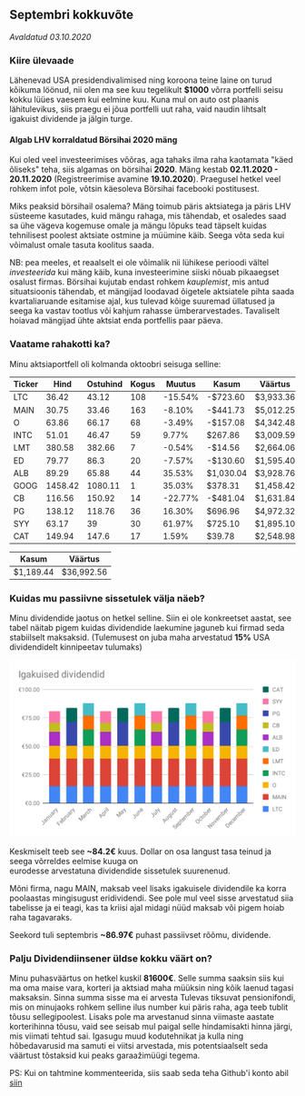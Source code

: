 ## Septembri kokkuvõte
_Avaldatud 03.10.2020_

### Kiire ülevaade

Lähenevad USA presidendivalimised ning koroona teine laine on turud kõikuma löönud, nii olen ma see 
kuu tegelikult **$1000** võrra portfelli seisu kokku lüües vaesem kui eelmine kuu. Kuna mul on auto ost plaanis
lähitulevikus, siis praegu ei jõua portfelli uut raha, vaid naudin lihtsalt igakuist dividende ja jälgin turge.

#### Algab LHV korraldatud Börsihai 2020 mäng

Kui oled veel investeerimises võõras, aga tahaks ilma raha kaotamata "käed õliseks" teha, siis 
algamas on börsihai **2020**. Mäng kestab **02.11.2020 - 20.11.2020** (Registreerimise avamine **19.10.2020**).
Praegusel hetkel veel rohkem infot pole, võtsin käesoleva Börsihai facebooki postitusest.

Miks peaksid börsihail osalema? Mäng toimub päris aktsiatega ja päris LHV süsteeme kasutades, kuid mängu rahaga, 
mis tähendab, et osaledes saad sa ühe vägeva kogemuse omale ja mängu lõpuks tead täpselt kuidas tehnilisest poolest
aktsiate ostmine ja müümine käib. Seega võta seda kui võimalust omale tasuta koolitus saada.

NB: pea meeles, et reaalselt ei ole võimalik nii lühikese perioodi vältel *investeerida* kui mäng käib, kuna investeerimine
siiski nõuab pikaaegset osalust firmas. Börsihai kujutab endast rohkem *kauplemist*, mis antud situatsioonis tähendab, 
et mängijad loodavad õigetele aktsiatele pihta saada kvartaliaruande esitamise ajal, kus tulevad kõige suuremad üllatused ja seega ka 
vastav tootlus või kahjum rahasse ümberarvestades. Tavaliselt hoiavad mängijad ühte aktsiat enda portfellis paar päeva. 

### Vaatame rahakotti ka?
Minu aktsiaportfell oli kolmanda oktoobri seisuga selline:

| Ticker | Hind | Ostuhind        | Kogus    | Muutus         | Kasum       | Väärtus    |
|------|--------|-----------------|----------|----------------|-------------|------------|
| LTC  | 36.42  | 43.12          | 108      | -15.54%        | -$723.60    | $3,933.36  |
| MAIN | 30.75  | 33.46          | 163      | -8.10%         | -$441.73    | $5,012.25  |
| O    | 63.86  | 66.17          | 68       | -3.49%         | -$157.08    | $4,342.48  |
| INTC | 51.01  | 46.47          | 59       | 9.77%          | $267.86     | $3,009.59  |
| LMT  | 380.58 | 382.66         | 7        | -0.54%         | -$14.56     | $2,664.06  |
| ED   | 79.77  | 86.3           | 20       | -7.57%         | -$130.60    | $1,595.40  |
| ALB  | 89.29  | 65.88          | 44       | 35.53%         | $1,030.04   | $3,928.76  |
| GOOG | 1458.42| 1080.11        | 1        | 35.03%         | $378.31     | $1,458.42  |
| CB   | 116.56 | 150.92         | 14       | -22.77%        | -$481.04    | $1,631.84  |
| PG   | 138.12 | 118.76         | 36       | 16.30%         | $696.96     | $4,972.32  |
| SYY  | 63.17  | 39             | 30       | 61.97%         | $725.10     | $1,895.10  |
| CAT  | 149.94 | 147.6          | 17       | 1.59%          | $39.78      | $2,548.98  |

| Kasum | Väärtus |
| ----- | ------- |
| $1,189.44 | $36,992.56 |

### Kuidas mu passiivne sissetulek välja näeb?

Minu dividendide jaotus on hetkel selline. Siin ei ole konkreetset aastat, see tabel näitab pigem kuidas dividendide 
laekumine jaguneb kui firmad seda stabiilselt maksaksid. (Tulemusest on juba maha arvestatud **15%** USA dividendidelt kinnipeetav tulumaks)

![Laekuvad dividendid kuus](./dividendid.svg?sanitize=true)

Keskmiselt teeb see **~84.2€** kuus. Dollar on osa langust tasa teinud ja seega võrreldes eelmise kuuga on  
eurodesse arvestatuna dividendide sissetulek suurenenud.
 
Mõni firma, nagu MAIN, maksab veel lisaks igakuisele dividendile ka korra poolaastas mingisugust eridividendi. 
See pole mul veel sisse arvestatud siia tabelisse ja ei teagi, kas ta kriisi ajal midagi nüüd maksab või pigem hoiab 
raha tagavaraks.

Seekord tuli septembris **~86.97€** puhast passiivset rõõmu, dividende.

### Palju Dividendiinsener üldse kokku väärt on?

Minu puhasväärtus on hetkel kuskil **81600€**. Selle summa saaksin siis kui ma oma maise vara, korteri ja aktsiad maha 
müüksin ning kõik laenud tagasi maksaksin. Sinna summa sisse ma ei arvesta Tulevas tiksuvat pensionifondi,
mis on minujaoks rohkem selline ilus number kui päris raha, aga teeb tublit tõusu sellegipoolest. Lisaks pole ma 
arvestanud sinna viimaste aastate korterihinna tõusu, vaid see seisab mul paigal selle hindamisakti hinna järgi, 
mis viimati tehtud sai. Igasugu muud kodutehnikat ja kulla ning hõbedavarusid ma samuti ei viitsi arvestada, 
mis potentsiaalselt seda väärtust tõstaksid kui peaks garaažimüügi tegema. 

PS: Kui on tahtmine kommenteerida, siis saab seda teha Github'i konto abil [siin](https://github.com/dividendiinsener/blog/issues/12)
